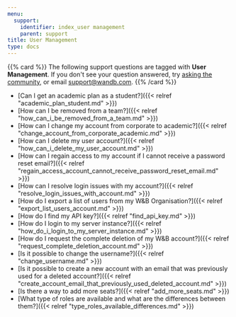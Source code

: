 ```yaml
---
menu:
  support:
    identifier: index_user management
    parent: support
title: User Management
type: docs
---
```


{{% card %}}
The following support questions are tagged with <b>User Management</b>. If you don't see 
your question answered, try [asking the community](https://community.wandb.ai/), 
or email [support@wandb.com](mailto:support@wandb.com).
{{% /card %}}

- [Can I get an academic plan as a student?]({{< relref "academic_plan_student.md" >}})
- [How can I be removed from a team?]({{< relref "how_can_i_be_removed_from_a_team.md" >}})
- [How can I change my account from corporate to academic?]({{< relref "change_account_from_corporate_academic.md" >}})
- [How can I delete my user account?]({{< relref "how_can_i_delete_my_user_account.md" >}})
- [How can I regain access to my account if I cannot receive a password reset email?]({{< relref "regain_access_account_cannot_receive_password_reset_email.md" >}})
- [How can I resolve login issues with my account?]({{< relref "resolve_login_issues_with_account.md" >}})
- [How do I export a list of users from my W&B Organisation?]({{< relref "export_list_users_account.md" >}})
- [How do I find my API key?]({{< relref "find_api_key.md" >}})
- [How do I login to my server instance?]({{< relref "how_do_i_login_to_my_server_instance.md" >}})
- [How do I request the complete deletion of my W&B account?]({{< relref "request_complete_deletion_account.md" >}})
- [Is it possible to change the username?]({{< relref "change_username.md" >}})
- [Is it possible to create a new account with an email that was previously used for a deleted account?]({{< relref "create_account_email_that_previously_used_deleted_account.md" >}})
- [Is there a way to add more seats?]({{< relref "add_more_seats.md" >}})
- [What type of roles are available and what are the differences between them?]({{< relref "type_roles_available_differences.md" >}})